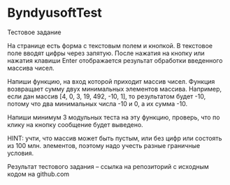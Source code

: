 # ByndyusoftTest

Тестовое задание

На странице есть форма с текстовым полем и кнопкой. В текстовое поле вводят цифры через запятую. После нажатия на кнопку или нажатия клавиши Enter отображается результат обработки введенного массива чисел.

Напиши функцию, на вход которой приходит массив чисел. Функция возвращает сумму двух минимальных элементов массива. Например, если дан массив [4, 0, 3, 19, 492, -10, 1], то результатом будет -10, потому что два минимальных числа -10 и 0, а их сумма -10.

Напиши минимум 3 модульных теста на эту функцию, проверь, что по клику на кнопку сообщение будет выведено.

HINT: учти, что массив может быть пустым, или без цифр или состоять из 100 млн. элементов, поэтому надо учесть разные граничные условия.

Результат тестового задания – ссылка на репозиторий с исходным кодом на github.com
